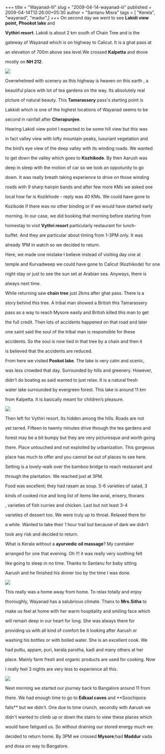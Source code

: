 +++
title = "Wayanad-III"
slug = "2009-04-14-wayanad-iii"
published = 2009-04-14T12:26:00+05:30
author = "Santanu Misra"
tags = [ "Kerela", "wayanad", "madur",]
+++
On second day we went to see **Lakidi view point,** **Phookot lake** and

**Vythiri resort**. Lakidi is about 2 km south of Chain Tree and is the

gateway of Wayanad which is on highway to Calicut. It is a ghat pass at

an elevation of 700m above sea level.We crossed **Kalpetta** and drove

mostly on **NH 212**.



  



[![](../images/thumbnails/2009-04-14-wayanad-iii-tea_garden.jpg)](../images/2009-04-14-wayanad-iii-tea_garden.jpg)



Overwhelmed with scenery as this highway is heaven on this earth , a

beautiful place with lot of tea gardens on the way. Its absolutely real

picture of natural beauty. This **Tamarassery** pass's starting point is

Lakkidi which is one of the highest locations of Wayanad seems to be

second in rainfall after **Cherapunjee**.



Hearing Lakidi view point I expected to be some hill view but this was

in fact valley view with lofty mountain peaks, luxuriant vegetation and

the bird’s eye view of the deep valley with its winding roads. We wanted

to get down the valley which goes to **Kozhikode**. By then Aarush was

deep in sleep with the motion of car so we took an oppotunity to go

down. It was really breath taking experience to drive on those winding

roads with 9 sharp hairpin bands and after few more KMs we asked one

local how far is Kozikhode - reply was 40 KMs. We could have gone to

Kozikode if there was no other binding or if we would have started early

morning. In our case, we did booking that morning before starting from

homestay to visit **Vythri resort** particularly restaurant for lunch-

buffet. And they are particular about timing from 1-3PM only. It was

already 1PM in watch so we decided to return.



Here, we made one mistake I believe instead of visiting day one at

temple and Kurvadweep we could have gone to Calicut (Kozhikode) for one

night stay or just to see the sun set at Arabian sea. Anyways, there is

always next time.



While returning saw **chain tree** just 2kms after ghat pass. There is a

story behind this tree. A tribal man showed a British this Tamarassery

pass as a way to reach Mysore easily and British killed this man to get

the full credit. Then lots of accidents happened on that road and later

one saint said the soul of the tribal man is responsible for these

accidents. So the soul is now tied in that tree by a chain and then it

is believed that the accidents are reduced.



From here we visited **Pookot lake**. The lake is very calm and scenic,

was less crowded that day. Surrounded by hills and greenery. However,

didn't do boating as said wanted to just relax. It is a natural fresh

water lake surrounded by evergreen forest. This lake is around 11 km

from Kalpetta. It is basically meant for children’s pleasure.



  



[![](../images/thumbnails/2009-04-14-wayanad-iii-vythiri_resort.jpg)](../images/2009-04-14-wayanad-iii-vythiri_resort.jpg)



Then left for Vythiri resort. Its hidden among the hills. Roads are not

yet tarred. Fifteen to twenty minutes drive through the tea gardens and

forest may be a bit bumpy but they are very picturesque and worth going

there. Place untouched and not exploited by urbanization. This gorgeous

place has much to offer and you cannot be out of places to see here.

Setting is a lovely-walk over the bamboo bridge to reach restaurant and

through the plantation. We reached just at 3PM.



Food was excellent; they had rasam as soup. 5-6 varieties of salad, 3

kinds of cooked rice and long list of items like avial, erisery, thorans

, varieties of fish curries and chicken. Last but not least 3-4

varieties of dessert too. We were truly up to throat. Relaxed there for

a while. Wanted to take their 1 hour trail but because of dark we didn't

took any risk and decided to return.



What is Kerala without a **ayurvedic oil massage**? My caretaker

arranged for one that evening. Oh !!! it was really very soothing felt

like going to sleep in no time. Thanks to Santanu for baby sitting

Aarush and he finished his dinner too by the time I was done.



  



[![](../images/thumbnails/2009-04-14-wayanad-iii-nap_santanu.jpg)](../images/2009-04-14-wayanad-iii-nap_santanu.jpg)



This really was a home away from home. To relax totally and enjoy

thoroughly, Wayanad has a salubrious climate. Thanx to **Mrs.Sitha** to

make us feel at home with her warm hospitality and smiling face which

will remain deep in our heart for long. She was always there for

providing us with all kind of comfort be it looking after Aarush or

washing his bottles or with boiled water. She is an excellent cook. We

had puttu, appam, puri, kerala parotha, kadi and many others at her

place. Mainly farm fresh and organic products are used for cooking. Now

I really feel 3 nights are very less to experience all this.



  



[![](../images/thumbnails/2009-04-14-wayanad-iii-road_mirror.jpg)](../images/2009-04-14-wayanad-iii-road_mirror.jpg)



Next morning we started our journey back to Bangalore around 11 from

there. We had enough time to go to **Edkaal caves** and **Soochipora

falls** but we didn't. One due to time crunch, secondly with Aarush we

didn't wanted to climb up or down the stairs to view these places which

would have fatigued us. So without draining our stored energy much we

decided to return home. By 3PM we crossed **Mysore**;had **Maddur** vada

and dosa on way to Bangalore.
